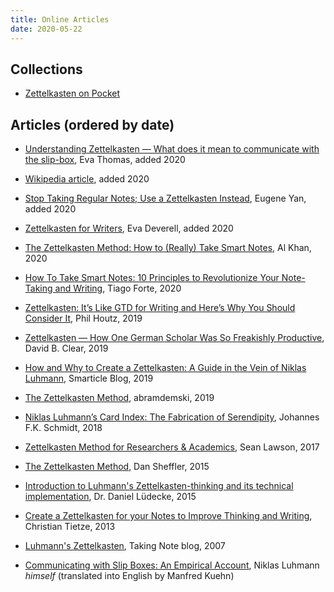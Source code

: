 ```yaml
---
title: Online Articles
date: 2020-05-22
---
```


## Collections

- [Zettelkasten on Pocket](https://getpocket.com/explore/zettelkasten)

## Articles (ordered by date)

- [Understanding Zettelkasten — What does it mean to communicate with the slip-box](https://medium.com/@ethomasv/understanding-zettelkasten-d0ca5bb1f80e?source=friends_link&sk=1823e7ca9d09c4a3549fe909df241d66), Eva Thomas, added 2020

- [Wikipedia article](https://en.wikipedia.org/wiki/Zettelkasten), added 2020

- [Stop Taking Regular Notes; Use a Zettelkasten Instead](https://eugeneyan.com/writing/note-taking-zettelkasten/), Eugene Yan, added 2020

- [Zettelkasten for Writers](https://www.eadeverell.com/zettelkasten/), Eva Deverell, added 2020

- [The Zettelkasten Method: How to (Really) Take Smart Notes](https://improveism.com/zettelkasten-smart-notes/), Al Khan, 2020

- [How To Take Smart Notes: 10 Principles to Revolutionize Your Note-Taking and Writing](https://fortelabs.co/blog/how-to-take-smart-notes/), Tiago Forte, 2020

- [Zettelkasten: It’s Like GTD for Writing and Here’s Why You Should Consider It](https://writingcooperative.com/zettelkasten-its-like-gtd-for-writing-and-here-s-why-you-should-consider-it-7dddf02be394), Phil Houtz, 2019

- [Zettelkasten — How One German Scholar Was So Freakishly Productive](https://writingcooperative.com/zettelkasten-how-one-german-scholar-was-so-freakishly-productive-997e4e0ca125), David B. Clear, 2019

- [How and Why to Create a Zettelkasten: A Guide in the Vein of Niklas Luhmann](https://article69.art.blog/2019/12/20/how-and-why-to-create-a-zettelkasten-a-guide-in-the-vein-of-niklas-luhman/), Smarticle Blog, 2019

- [The Zettelkasten Method](https://www.lesswrong.com/posts/NfdHG6oHBJ8Qxc26s/the-zettelkasten-method-1), abramdemski, 2019

- [Niklas Luhmann’s Card Index: The Fabrication of Serendipity](https://sociologica.unibo.it/article/view/8350/8270#fnref12), Johannes F.K. Schmidt, 2018

- [Zettelkasten Method for Researchers & Academics](https://www.seanlawson.net/2017/09/zettelkasten-researchers-academics/), Sean Lawson, 2017

- [The Zettelkasten Method](http://dansheffler.com/blog/2015-05-05-the-zettelkasten-method/), Dan Sheffler, 2015

- [Introduction to Luhmann's Zettelkasten-thinking and its technical implementation](https://strengejacke.files.wordpress.com/2015/10/introduction-into-luhmanns-zettelkasten-thinking.pdf), Dr. Daniel Lüdecke, 2015

- [Create a Zettelkasten for your Notes to Improve Thinking and Writing](https://zettelkasten.de/posts/zettelkasten-improves-thinking-writing/), Christian Tietze, 2013

- [Luhmann's Zettelkasten](https://takingnotenow.blogspot.com/2007/12/luhmanns-zettelkasten.html), Taking Note blog, 2007

- [Communicating with Slip Boxes: An Empirical Account](https://luhmann.surge.sh/communicating-with-slip-boxes), Niklas Luhmann *himself* (translated into English by Manfred Kuehn)
